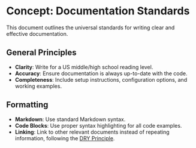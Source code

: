 # Concept: Documentation Standards

This document outlines the universal standards for writing clear and effective documentation.

## General Principles

- **Clarity**: Write for a US middle/high school reading level.
- **Accuracy**: Ensure documentation is always up-to-date with the code.
- **Completeness**: Include setup instructions, configuration options, and working examples.

## Formatting

- **Markdown**: Use standard Markdown syntax.
- **Code Blocks**: Use proper syntax highlighting for all code examples.
- **Linking**: Link to other relevant documents instead of repeating information, following the [DRY Principle](./dry-principle.md).
